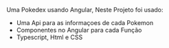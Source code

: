 Uma Pokedex usando Angular, Neste Projeto foi usado:
- Uma Api para as informaçoes de cada Pokemon
- Componentes no Angular para cada Função
- Typescript, Html e CSS
